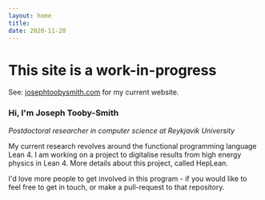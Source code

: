 ```yaml
---
layout: home
title: 
date: 2020-11-20 
---
```

# This site is a work-in-progress
See: [josephtoobysmith.com](https://www.josephtoobysmith.com) for my current website.

### Hi, I'm Joseph Tooby-Smith
_Postdoctoral researcher in computer science at Reykjavik University_



My current research revolves around the functional programming language Lean 4. I am working on a project to digitalise results from high energy physics in Lean 4. More details about this project, called HepLean.

I'd love more people to get involved in this program - if you would like to feel free to get in touch, or make a pull-request to that repository. 

